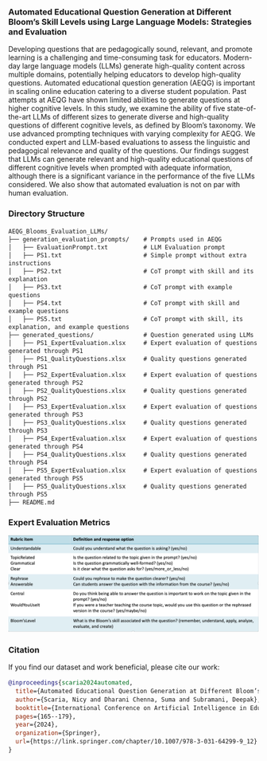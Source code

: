 ### Automated Educational Question Generation at Different Bloom’s Skill Levels using Large Language Models: Strategies and Evaluation

Developing questions that are pedagogically sound, relevant, and promote learning is a challenging and time-consuming task for educators. Modern-day large language models (LLMs) generate high-quality content across multiple domains, potentially helping educators to develop high-quality questions. Automated educational question generation (AEQG) is important in scaling online education catering to a diverse student population. Past attempts at AEQG have shown limited abilities to generate questions at higher cognitive levels. In this study, we examine the ability of five state-of-the-art LLMs of different sizes to generate diverse and high-quality questions of different cognitive levels, as defined by Bloom’s taxonomy. We use advanced prompting techniques with varying complexity for AEQG. We conducted expert and LLM-based evaluations to assess the linguistic and pedagogical relevance and quality of the questions. Our findings suggest that LLMs can generate relevant and high-quality educational questions of different cognitive levels when prompted with adequate information, although there is a significant variance in the performance of the five LLMs considered. We also show that automated evaluation is not on par with human evaluation.

### Directory Structure

```plaintext
AEQG_Blooms_Evaluation_LLMs/
├── generation_evaluation_prompts/    # Prompts used in AEQG
│   ├── EvaluationPrompt.txt          # LLM Evaluation prompt
│   ├── PS1.txt                       # Simple prompt without extra instructions
│   ├── PS2.txt                       # CoT prompt with skill and its explanation
│   ├── PS3.txt                       # CoT prompt with example questions
│   ├── PS4.txt                       # CoT prompt with skill and example questions
│   ├── PS5.txt                       # CoT prompt with skill, its explanation, and example questions
├── generated_questions/              # Question generated using LLMs
│   ├── PS1_ExpertEvaluation.xlsx     # Expert evaluation of questions generated through PS1
│   ├── PS1_QualityQuestions.xlsx     # Quality questions generated through PS1
│   ├── PS2_ExpertEvaluation.xlsx     # Expert evaluation of questions generated through PS2
│   ├── PS2_QualityQuestions.xlsx     # Quality questions generated through PS2
│   ├── PS3_ExpertEvaluation.xlsx     # Expert evaluation of questions generated through PS3
│   ├── PS3_QualityQuestions.xlsx     # Quality questions generated through PS3
│   ├── PS4_ExpertEvaluation.xlsx     # Expert evaluation of questions generated through PS4
│   ├── PS4_QualityQuestions.xlsx     # Quality questions generated through PS4
│   ├── PS5_ExpertEvaluation.xlsx     # Expert evaluation of questions generated through PS5
│   ├── PS5_QualityQuestions.xlsx     # Quality questions generated through PS5
├── README.md    
```

### Expert Evaluation Metrics

![Evaluation Metrics](files/evaluation_metrics.png)

### Citation

If you find our dataset and work beneficial, please cite our work:

```bibtex
@inproceedings{scaria2024automated,
  title={Automated Educational Question Generation at Different Bloom’s Skill Levels Using Large Language Models: Strategies and Evaluation},
  author={Scaria, Nicy and Dharani Chenna, Suma and Subramani, Deepak},
  booktitle={International Conference on Artificial Intelligence in Education},
  pages={165--179},
  year={2024},
  organization={Springer},
  url={https://link.springer.com/chapter/10.1007/978-3-031-64299-9_12}
}
```
